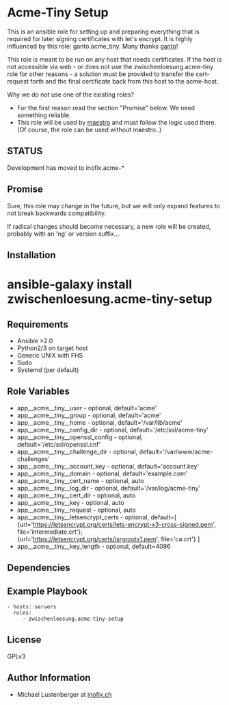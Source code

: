 Acme-Tiny Setup
===============

This is an ansible role for setting up and preparing everything that is required for later signing certificates with let's encrypt. It is highly influenced by this role: ganto.acme\_tiny. Many thanks [ganto](https://linuxmonk.ch/)!

This role is meant to be run on any host that needs certificates. If the host is not accessible via web - or does not use the zwischenloesung.acme-tiny role for other reasons - a solution must be provided to transfer the cert-request forth and the final certificate back from this host to the acme-host.

Why we do not use one of the existing roles?

* For the first reason read the section "Promise" below. We need something reliable.
* This role will be used by [maestro](https://github.com/inofix/maestro) and must follow the logic used there. (Of course, the role can be used without maestro..)

STATUS
------

Development has moved to inofix.acme-\*


Promise
-------

Sure, this role may change in the future, but we will only expand features to not break backwards compatibility.

If radical changes should become necessary, a new role will be created, probably with an 'ng' or version suffix...

Installation
------------

 # ansible-galaxy install zwischenloesung.acme-tiny-setup

Requirements
------------

* Ansible >2.0
* Python2/3 on target host
* Generic UNIX with FHS
* Sudo
* Systemd (per default)

Role Variables
--------------

* app\_\_acme\_\_tiny\_\_user - optional, default='acme'
* app\_\_acme\_\_tiny\_\_group - optional, default='acme'
* app\_\_acme\_\_tiny\_\_home - optional, default='/var/lib/acme'
* app\_\_acme\_\_tiny\_\_config\_dir - optional, default='/etc/ssl/acme-tiny'
* app\_\_acme\_\_tiny\_\_openssl\_config - optional, default='/etc/ssl/openssl.cnf'
* app\_\_acme\_\_tiny\_\_challenge\_dir - optional, default='/var/www/acme-challenges'
* app\_\_acme\_\_tiny\_\_account\_key - optional, default='account.key'
* app\_\_acme\_\_tiny\_\_domain - optional, default='example.com'
* app\_\_acme\_\_tiny\_\_cert\_name - optional, auto
* app\_\_acme\_\_tiny\_\_log\_dir - optional, default='/var/log/acme-tiny'
* app\_\_acme\_\_tiny\_\_cert\_dir - optional, auto
* app\_\_acme\_\_tiny\_\_key - optional, auto
* app\_\_acme\_\_tiny\_\_request - optional, auto
* app\_\_acme\_\_tiny\_\_letsencrypt\_certs - optional, default=[ {url='https://letsencrypt.org/certs/lets-encrypt-x3-cross-signed.pem', file='intermediate.crt'}, {url='https://letsencrypt.org/certs/isrgrootx1.pem', file='ca.crt'} ]
* app\_\_acme\_\_tiny\_\_key\_length - optional, default=4096

Dependencies
------------

Example Playbook
----------------

    - hosts: servers
      roles:
         - zwischenloesung.acme-tiny-setup

License
-------

GPLv3

Author Information
------------------

* Michael Lustenberger at [inofix.ch](http://www.inofix.ch)
